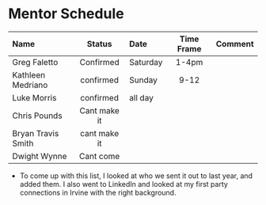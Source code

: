# Mentor Schedule

|Name|Status|Date|Time Frame|Comment|
|:-  |:-:   |:-  |:-:       |:-|
|Greg Faletto|Confirmed|Saturday |1-4pm | |
|Kathleen Medriano|confirmed| Sunday | 9-12| |
|Luke Morris|confirmed| all day| | |
|Chris Pounds|Cant make it| | | |
|Bryan Travis Smith|cant make it| | | |
|Dwight Wynne|Cant come| | | |






* To come up with this list, I looked at who we sent it out to last year, and added them.
  I also went to LinkedIn and looked at my first party connections in Irvine with the right
  background.

